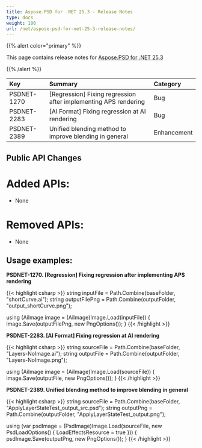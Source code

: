 ```yaml
---
title: Aspose.PSD for .NET 25.3 - Release Notes
type: docs
weight: 100
url: /net/aspose-psd-for-net-25-3-release-notes/
---
```


{{% alert color="primary" %}}

This page contains release notes for [Aspose.PSD for .NET 25.3](https://www.nuget.org/packages/Aspose.PSD/)

{{% /alert %}}

| **Key**     | **Summary**                                                                               | **Category** |
|:------------|:------------------------------------------------------------------------------------------|:------------|
| PSDNET-1270 | [Regression] Fixing regression after implementing APS rendering                           | Bug |
| PSDNET-2283 | [AI Format] Fixing regression at AI rendering                                             | Bug |
| PSDNET-2389 | Unified blending method to improve blending in general                                    | Enhancement |


## **Public API Changes**
# **Added APIs:**
- None

# **Removed APIs:**
- None


## **Usage examples:**

**PSDNET-1270. [Regression] Fixing regression after implementing APS rendering**

{{< highlight csharp >}}
string inputFile = Path.Combine(baseFolder, "shortCurve.ai");
string outputFilePng = Path.Combine(outputFolder, "output_shortCurve.png");

using (AiImage image = (AiImage)Image.Load(inputFile))
{
    image.Save(outputFilePng, new PngOptions());
}
{{< /highlight >}}

**PSDNET-2283. [AI Format] Fixing regression at AI rendering**

{{< highlight csharp >}}
string sourceFile = Path.Combine(baseFolder, "Layers-NoImage.ai");
string outputFile = Path.Combine(outputFolder, "Layers-NoImage.png");

using (AiImage image = (AiImage)Image.Load(sourceFile))
{
    image.Save(outputFile, new PngOptions());
}
{{< /highlight >}}

**PSDNET-2389. Unified blending method to improve blending in general**

{{< highlight csharp >}}
string sourceFile = Path.Combine(baseFolder, "ApplyLayerStateTest_output_src.psd");
string outputPng = Path.Combine(outputFolder, "ApplyLayerStateTest_output.png");

using (var psdImage = (PsdImage)Image.Load(sourceFile, new PsdLoadOptions() { LoadEffectsResource = true }))
{
    psdImage.Save(outputPng, new PngOptions());
}
{{< /highlight >}}
